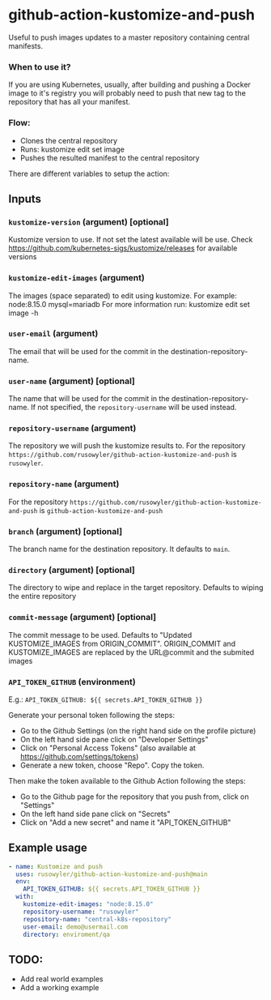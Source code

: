 # github-action-kustomize-and-push

Useful to push images updates to a master repository containing central manifests.

### When to use it?

If you are using Kubernetes, usually, after building and pushing a Docker image to it's registry
you will probably need to push that new tag to the repository that has all your manifest.

### Flow:

- Clones the central repository
- Runs: kustomize edit set image
- Pushes the resulted manifest to the central repository

There are different variables to setup the action:

## Inputs

### `kustomize-version` (argument) [optional]

Kustomize version to use. If not set the latest available will be use.
Check https://github.com/kubernetes-sigs/kustomize/releases for available versions

### `kustomize-edit-images` (argument)

The images (space separated) to edit using kustomize.
For example: node:8.15.0 mysql=mariadb
For more information run: kustomize edit set image -h

### `user-email` (argument)

The email that will be used for the commit in the destination-repository-name.

### `user-name` (argument) [optional]

The name that will be used for the commit in the destination-repository-name. If not specified, the `repository-username` will be used instead.

### `repository-username` (argument)

The repository we will push the kustomize results to.
For the repository `https://github.com/rusowyler/github-action-kustomize-and-push` is `rusowyler`.

### `repository-name` (argument)

For the repository `https://github.com/rusowyler/github-action-kustomize-and-push` is `github-action-kustomize-and-push`

### `branch` (argument) [optional]

The branch name for the destination repository. It defaults to `main`.

### `directory` (argument) [optional]

The directory to wipe and replace in the target repository. Defaults to wiping the entire repository

### `commit-message` (argument) [optional]

The commit message to be used. Defaults to "Updated KUSTOMIZE_IMAGES from ORIGIN_COMMIT". ORIGIN_COMMIT and KUSTOMIZE_IMAGES are replaced by the URL@commit and the submited images

### `API_TOKEN_GITHUB` (environment)

E.g.:
`API_TOKEN_GITHUB: ${{ secrets.API_TOKEN_GITHUB }}`

Generate your personal token following the steps:

- Go to the Github Settings (on the right hand side on the profile picture)
- On the left hand side pane click on "Developer Settings"
- Click on "Personal Access Tokens" (also available at https://github.com/settings/tokens)
- Generate a new token, choose "Repo". Copy the token.

Then make the token available to the Github Action following the steps:

- Go to the Github page for the repository that you push from, click on "Settings"
- On the left hand side pane click on "Secrets"
- Click on "Add a new secret" and name it "API_TOKEN_GITHUB"

## Example usage

```yaml
- name: Kustomize and push
  uses: rusowyler/github-action-kustomize-and-push@main
  env:
    API_TOKEN_GITHUB: ${{ secrets.API_TOKEN_GITHUB }}
  with:
    kustomize-edit-images: "node:8.15.0"
    repository-username: "rusowyler"
    repository-name: "central-k8s-repository"
    user-email: demo@usermail.com
    directory: enviroment/qa
```

## TODO:

- Add real world examples
- Add a working example
